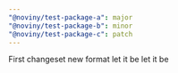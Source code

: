 ```yaml
---
"@noviny/test-package-a": major
"@noviny/test-package-b": minor
"@noviny/test-package-c": patch
---
```


First changeset new format let it be let it be
